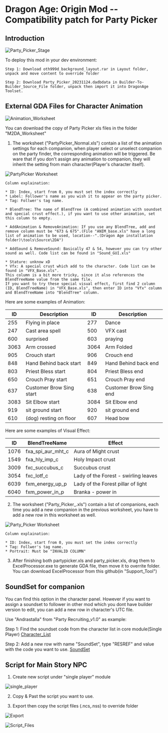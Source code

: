 # Dragon Age: Origin Mod --Compatibility patch for Party Picker 

## Introduction 

![Party_Picker_Stage](https://github.com/Zachky/Dragon-Age-Mods/blob/main/Image_Library/Hire_Companion/Party_Picker_Stage.jpg?raw=true "Party Picker Stage")

To deploy this mod in your dev environment: 

    Step 1: Download oth999d_background_layout.rar in Layout folder, unpack and move content to override folder

    Step 2: Download Party_Picker_20231124.dadbdata in Builder-To-Builder_Source_File folder, unpack then import it into DragonAge Toolset.


## External GDA Files for Character Animation

![Animation_Worksheet](https://github.com/Zachky/Dragon-Age-Mods/blob/main/Image_Library/Hire_Companion/Animation_Worksheet.jpg?raw=true)

You can download the copy of Party Picker xls files in the folder "M2DA_Worksheet"

1. The worksheet ("PartyPicker_Normal.xls") contain a list of the animation settings for each companion, when player select or unselect companion on the party finder, the corresponding animation will be triggered. Be ware that if you don't assign any animation to companion, they will inherit the setting from main character(Player's character itself).

![PartyPicker Worksheet](https://github.com/Zachky/Dragon-Age-Mods/blob/main/Image_Library/Hire_Companion/PartyPicker_Normal.jpg?raw=true "PartyPicker_Normal.xls")

    Column explaination:

    * ID: Index, start from 0, you must set the index correctly
    * Label: Follower's name as you wish it to appear on the party picker.
    * Tag: Follwer's tag name.

    * BlendTree: The name of BlendTree (A combined animation with soundset and special crust effect.), if you want to use other animation, set this column to empty.

    * AddAnimation & RemoveAnimation: If you use any BlendTree, add and remove column must be "673 & 675".(File "ANIM_base.xls" have a long list of animation to be used, location--".(Dragon Age installation folder)\tools\Source\2DA")

    * AddSound & RemoveSound: Basically 47 & 54, however you can try other sound as well. Code list can be found in "Sound_GUI.xls"

    * Stature: unknow xD
    * Vfx: A special crust which add to the character. Code list can be found in "VFX_Base.xls". 
    This column is a bit more tricky, since it also references the BlendTreeName value from the same file. 
    If you want to try these special visual effect, first find 2 column (ID, BlendTreeName) in "VFX_Base.xls", then enter ID into "Vfx" column and BlendTreeName into "BlendTree" column. 

Here are some examples of Animation: 

| ID | Description | ID | Description |
| --- | --- | --- | --- |
| 255 | Flying in place | 277 | Dance |
| 247 | Cast area spell | 500 | VFX cast |
| 600 | surprised | 603 | praying |
| 3063 | Arm crossed | 3064 | Arm Folded |
| 905 | Crouch start | 906 | Crouch end |
| 848 | Hand Behind back start | 849 | Hand Behind back end |
| 803 | Priest Bless start | 804 | Priest Bless end |
| 650 | Crouch Pray start | 651 | Crouch Pray end |
| 637 | Customer Brow Sing start | 638 | Customer Brow Sing end |
| 3083 | Sit Elbow start| 3084 | Sit Elbow end |
| 919 | sit ground start | 920 | sit ground end |
| 610 | (dog) resting on floor | 607 | Head bow |

Here are some examples of Visual Effect: 

| ID | BlendTreeName | Effect |
| --- | --- | --- |
| 1076 | fxa_spi_aur_mht_c | Aura of Might crust |
| 1549 | fxa_hly_imp_c | Holy Impact crust |
| 3009 | fxc_succubus_c | Succubus crust |
| 3054 | fxc_lotf_c | Lady of the Forest - swirling leaves |
| 6039 | fxm_energy_up_p | Lady of the Forest pillar of light |
| 6040 | fxm_power_in_p | Branka - power in |



2. The worksheet ("Party_Picker_.xls") contain a list of companions, each time you add a new companion in the previous worksheet, you have to add a new row in this worksheet as well.

![Party_Picker Worksheet](https://github.com/Zachky/Dragon-Age-Mods/blob/main/Image_Library/Hire_Companion/Party_Picker_Normal.jpg?raw=true "Party_Picker_Normal.xls")

    Column explaination:

    * ID: Index, start from 0, you must set the index correctly
    * Tag: Follwer's tag name.
    * Portrait: Must be "INVALID COLUMN"



3. After finishing both partypicker.xls and party_picker.xls, drag them to ExcelProcessor.exe to generate GDA file, then move it to overrite folder. You can download ExcelProcessor from this github(in "Support_Tool")


## SoundSet for companion 

You can find this option in the character panel. However if you want to assign a soundset to follower in other mod which you dont have builder version to edit, you can add a new row in character's UTC file.

Use "Andrastalla" from "Party Recruiting_v1.0" as example: 

Step 1: Find the soundset code from the character list in core module(Single Player)
[Character_List](https://github.com/Zachky/Dragon-Age-Mods/blob/main/Image_Library/Hire_Companion/Character_List.jpg?raw=true "Character List")

Step 2: Add a new row with name "SoundSet", type "RESREF" and value with the code you want to use.
[SoundSet](https://github.com/Zachky/Dragon-Age-Mods/blob/main/Image_Library/Hire_Companion/SoundSet.jpg?raw=true "SoundSet")


## Script for Main Story NPC
1. Create new script under "single player" module 

![single_player](https://github.com/Zachky/Dragon-Age-Mods/blob/main/Image_Library/Hire_Companion/Single_Player_Module.jpg?raw=true)

2. Copy & Past the script you want to use.

3. Export then copy the script files (.ncs,.nss) to override folder

![Export](https://github.com/Zachky/Dragon-Age-Mods/blob/main/Image_Library/Hire_Companion/Export_without_dependent_resources.jpg?raw=true)

![Script_Files](https://github.com/Zachky/Dragon-Age-Mods/blob/main/Image_Library/Hire_Companion/Script_Files.JPG?raw=true) 
